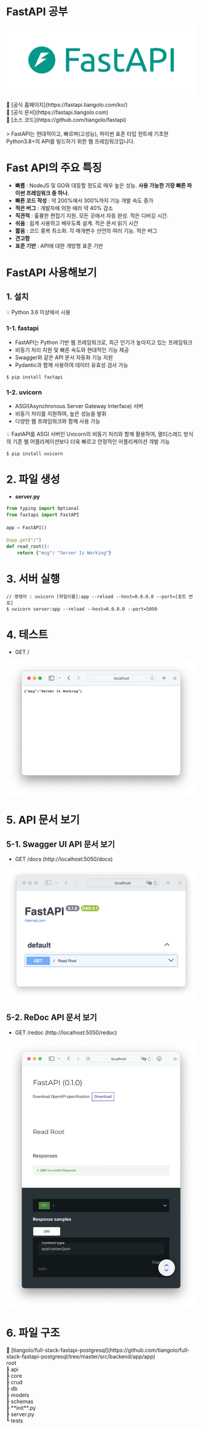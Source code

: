 # FastAPI 공부

![FastAPI](readmeAssets/Untitled.png)

<aside>
🔗 [공식 홈페이지](https://fastapi.tiangolo.com/ko/)<br/>
🔗 [공식 문서](https://fastapi.tiangolo.com)<br/>
🔗 [소스 코드](https://github.com/tiangolo/fastapi)
</aside>
<br/>
> FastAPI는 현대적이고, 빠르며(고성능), 파이썬 표준 타입 힌트에 기초한 Python3.8+의 API를 빌드하기 위한 웹 프레임워크입니다.

# Fast API의 주요 특징

-   **빠름** : NodeJS 및 GO와 대등할 정도로 매우 높은 성능. **사용 가능한 가장 빠른 파이썬 프레임워크 중 하나.**
-   **빠른 코드 작성** : 약 200%에서 300%까지 기능 개발 속도 증가
-   **적은 버그** : 개발자에 의한 에러 약 40% 감소
-   **직관적** : 훌륭한 편집기 지원. 모든 곳에서 자동 완성. 적은 디버깅 시간.
-   **쉬움** : 쉽게 사용하고 배우도록 설계. 적은 문서 읽기 시간
-   **짧음** : 코드 중복 최소화. 각 매개변수 선언의 여러 기능. 적은 버그
-   **견고함**
-   **표준 기반** : API에 대한 개방형 표준 기반

# FastAPI 사용해보기

## 1. 설치

<aside>
💡 Python 3.6 이상에서 시용

</aside>

### 1-1. fastapi

-   FastAPI는 Python 기반 웹 프레임워크로, 최근 인기가 높아지고 있는 프레임워크
-   비동기 처리 지원 및 빠른 속도와 현대적인 기능 제공
-   Swagger와 같은 API 문서 자동화 기능 지원
-   Pydantic과 함께 사용하여 데이터 유효성 검사 가능

```
$ pip install fastapi
```

### 1-2. uvicorn

-   ASGI(Asynchronous Server Gateway Interface) 서버
-   비동기 처리를 지원하여, 높은 성능을 발휘
-   다양한 웹 프레임워크와 함께 사용 가능

<aside>
💡 FastAPI를 ASGI 서버인 Uvicorn의 비동기 처리와 함께 활용하여, 멀티스레드 방식의 기존 웹 어플리케이션보다 더욱 빠르고 안정적인 어플리케이션 개발 가능

</aside>

```
$ pip install uvicorn
```

# 2. 파일 생성

-   **server.py**

```python
from typing import Optional
from fastapi import FastAPI

app = FastAPI()

@app.get("/")
def read_root():
    return {"msg": "Server Is Working"}
```

# 3. 서버 실행

```
// 명령어 : uvicorn [파일이름]:app --reload --host=0.0.0.0 --port=[포트 번호]
$ uvicorn server:app --reload --host=0.0.0.0 --port=5050
```

# 4. 테스트

-   GET /

![Untitled](readmeAssets/Untitled%201.png)

# 5. API 문서 보기

## 5-1. Swagger UI API 문서 보기

-   GET /docs (http://localhost:5050/docs)

![Untitled](readmeAssets/Untitled%202.png)

## 5-2. ReDoc API 문서 보기

-   GET /redoc (http://localhost:5050/redoc)

![Untitled](readmeAssets/Untitled%203.png)

# 6. 파일 구조

<aside>
🔗 [tiangolo/full-stack-fastapi-postgresql](https://github.com/tiangolo/full-stack-fastapi-postgresql/tree/master/src/backend/app/app)
</aside>

<aside>
root<br/>
┠ api<br/>
┠ core<br/>
┠ crud<br/>
┠ db<br/>
┠ models<br/>
┠ schemas<br/>
┠ **init**.py<br/>
┠ server.py<br/>
┖ tests<br/>
</aside>
